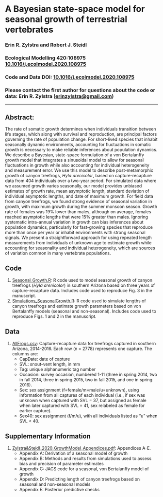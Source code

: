 # A Bayesian state-space model for seasonal growth of terrestrial vertebrates

### Erin R. Zylstra and Robert J. Steidl

### Ecological Modelling 420:108975 [10.1016/j.ecolmodel.2020.108975](https://doi.org/10.1016/j.ecolmodel.2020.108975)

### Code and Data DOI: [10.1016/j.ecolmodel.2020.108975](https://doi.org/10.1016/j.ecolmodel.2020.108975)

### Please contact the first author for questions about the code or data: Erin R. Zylstra (erinzylstra@gmail.com)
_______________________________________________________________________________________________________________________________________

## Abstract:
The rate of somatic growth determines when individuals transition between life stages, which along with survival and reproduction, are principal factors governing the rate of population change. For short-lived species that inhabit seasonally dynamic environments, accounting for fluctuations in somatic growth is necessary to make reliable inferences about population dynamics. We describe a Bayesian, state-space formulation of a von Bertalanffy growth model that integrates a sinusoidal model to allow for seasonal fluctuations in growth while also accounting for individual heterogeneity and measurement error. We use this model to describe post-metamorphic growth of canyon treefrogs, *Hyla arenicolor*, based on capture-recapture data from 404 individuals over a two-year period. For simulated data where we assumed growth varies seasonally, our model provides unbiased estimates of growth rate, mean asymptotic length, standard deviation of individual asymptotic lengths, and date of maximum growth. For field data from canyon treefrogs, we found strong evidence of seasonal variation in growth, with maximum growth during the summer monsoon season. Growth rate of females was 19% lower than males, although on average, females reached asymptotic lengths that were 15% greater than males. Ignoring systematic intra-annual variation in growth can bias inferences about population dynamics, particularly for fast-growing species that reproduce more than once per year or inhabit environments with strong seasonal signals. We present a straightforward approach for using repeated length measurements from individuals of unknown age to estimate growth while accounting for seasonality and individual heterogeneity, which are sources of variation common in many vertebrate populations.
## Code 
1. [Seasonal_Growth.R](Seasonal_Growth.R): R code used to model seasonal growth of canyon treefrogs (*Hyla arenicolor*) in southern Arizona based on three years of capture-recapture data.  Includes code used to reproduce Fig. 3 in the manuscript.
2. [Simulations_SeasonalGrowth.R](Simulations_SeasonalGrowth.R): R code used to simulate lengths of canyon treefrogs and estimate growth parameters based on von Bertalanffy models (seasonal and non-seasonal). Includes code used to reproduce Figs. 1 and 2 in the manuscript.

## Data
1. [AllFrogs.csv](AllFrogs.csv): Capture-recapture data for treefrogs captured in southern Arizona, 2014-2016.  Each row (n = 2778) represents one capture.  The columns are:
    - CapDate: date of capture
    - SVL: snout-vent length, in mm
    - Tag: unique alphanumeric tag number
    - Occasion: survey occasion, numbered 1-11 (three in spring 2014, two in fall 2014, three in spring 2015, two in fall 2015, and one in spring 2016).
    - Sex: sex assignment (f=female/m=male/u=unknown), using information from all captures of each individual (i.e., if sex was unknown when captured with SVL = 37, but assigned as female when later captured with SVL = 41, sex relabeled as female for earlier capture).
    - Sex40: sex assignment (f/m/u), with all individuals listed as “u” when SVL < 40.
    
## Supplementary Information
1. [Zylstra&Steidl_2020_GrowthModel_Appendices.pdf](Zylstra&Steidl_2020_GrowthModel_Appendices.pdf): Appendices A-E.
    - Appendix A: Derivation of a seasonal model of growth
    - Appendix B: Methods and results from simulations used to assess bias and precision of parameter estimates
    - Appendix C: JAGS code for a seasonal, von Bertalanffy model of growth
    - Appendix D: Predicting length of canyon treefrogs based on seasonal and non-seasonal models
    - Appendix E: Posterior predictive checks
    

